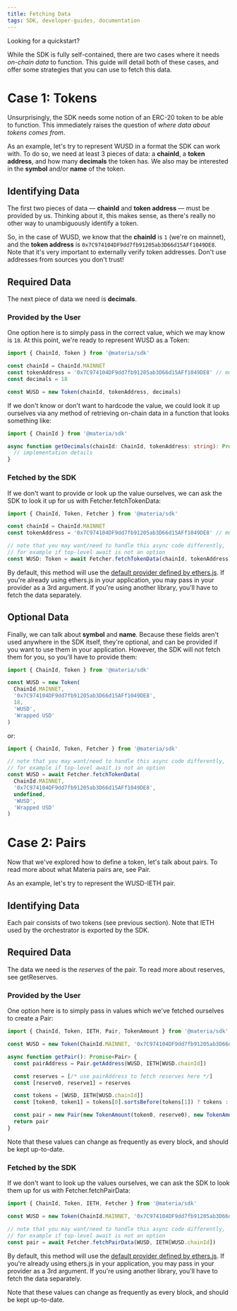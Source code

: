 ```yaml
---
title: Fetching Data
tags: SDK, developer-guides, documentation
---
```


Looking for a <Link to='/docs/materia/javascript-SDK/quick-start'>quickstart</Link>?

While the SDK is fully self-contained, there are two cases where it needs _on-chain data_ to function.
This guide will detail both of these cases, and offer some strategies that you can use to fetch this data.

# Case 1: Tokens

Unsurprisingly, the SDK needs some notion of an ERC-20 token to be able to function. This immediately raises the question of _where data about tokens comes from_.

As an example, let's try to represent WUSD in a format the SDK can work with. To do so, we need at least 3 pieces of data: a **chainId**, a **token address**, and how many **decimals** the token has. We also may be interested in the **symbol** and/or **name** of the token.

## Identifying Data

The first two pieces of data — **chainId** and **token address** — must be provided by us. Thinking about it, this makes sense, as there's really no other way to unambiguously identify a token.

So, in the case of WUSD, we know that the **chainId** is `1` (we're on mainnet), and the **token address** is `0x7C974104DF9dd7fb91205ab3D66d15AFf1049DE8`. Note that it's very important to externally verify token addresses. Don't use addresses from sources you don't trust!

## Required Data

The next piece of data we need is **decimals**.

### Provided by the User

One option here is to simply pass in the correct value, which we may know is `18`. At this point, we're ready to represent WUSD as a <Link to='/docs/materia/SDK/token'>Token</Link>:

```typescript
import { ChainId, Token } from '@materia/sdk'

const chainId = ChainId.MAINNET
const tokenAddress = '0x7C974104DF9dd7fb91205ab3D66d15AFf1049DE8' // must be checksummed
const decimals = 18

const WUSD = new Token(chainId, tokenAddress, decimals)
```

If we don't know or don't want to hardcode the value, we could look it up ourselves via any method of retrieving on-chain data in a function that looks something like:

```typescript
import { ChainId } from '@materia/sdk'

async function getDecimals(chainId: ChainId, tokenAddress: string): Promise<number> {
  // implementation details
}
```

### Fetched by the SDK

If we don't want to provide or look up the value ourselves, we can ask the SDK to look it up for us with <Link to='/docs/materia/SDK/fetcher#fetchtokendata'>Fetcher.fetchTokenData</Link>:

```typescript
import { ChainId, Token, Fetcher } from '@materia/sdk'

const chainId = ChainId.MAINNET
const tokenAddress = '0x7C974104DF9dd7fb91205ab3D66d15AFf1049DE8' // must be checksummed

// note that you may want/need to handle this async code differently,
// for example if top-level await is not an option
const WUSD: Token = await Fetcher.fetchTokenData(chainId, tokenAddress)
```

By default, this method will use the [default provider defined by ethers.js](https://docs.ethers.io/v5/api/providers/#providers-getDefaultProvider). 
If you're already using ethers.js in your application, you may pass in your provider as a 3rd argument.
If you're using another library, you'll have to fetch the data separately.

## Optional Data

Finally, we can talk about **symbol** and **name**. Because these fields aren't used anywhere in the SDK itself, they're optional, and can be provided if you want to use them in your application. However, the SDK will not fetch them for you, so you'll have to provide them:

```typescript
import { ChainId, Token } from '@materia/sdk'

const WUSD = new Token(
  ChainId.MAINNET,
  '0x7C974104DF9dd7fb91205ab3D66d15AFf1049DE8',
  18,
  'WUSD',
  'Wrapped USD'
)
```

or:

```typescript
import { ChainId, Token, Fetcher } from '@materia/sdk'

// note that you may want/need to handle this async code differently,
// for example if top-level await is not an option
const WUSD = await Fetcher.fetchTokenData(
  ChainId.MAINNET,
  '0x7C974104DF9dd7fb91205ab3D66d15AFf1049DE8',
  undefined,
  'WUSD',
  'Wrapped USD'
)
```

# Case 2: Pairs

Now that we've explored how to define a token, let's talk about pairs. To read more about what Materia pairs are, see <Link to='/docs/materia/smart-contracts/pair'>Pair</Link>.

As an example, let's try to represent the WUSD-IETH pair.

## Identifying Data

Each pair consists of two tokens (see previous section). Note that IETH used by the orchestrator is <Link to='/docs/materia/SDK/other-exports/#weth'>exported by the SDK</Link>.

## Required Data

The data we need is the _reserves_ of the pair. To read more about reserves, see <Link to='/docs/materia/smart-contracts/pair#getreserves'>getReserves</Link>.

### Provided by the User

One option here is to simply pass in values which we've fetched ourselves to create a <Link to='/docs/materia/SDK/pair'>Pair</Link>:

```typescript
import { ChainId, Token, IETH, Pair, TokenAmount } from '@materia/sdk'

const WUSD = new Token(ChainId.MAINNET, '0x7C974104DF9dd7fb91205ab3D66d15AFf1049DE8', 18)

async function getPair(): Promise<Pair> {
  const pairAddress = Pair.getAddress(WUSD, IETH[WUSD.chainId])

  const reserves = [/* use pairAddress to fetch reserves here */]
  const [reserve0, reserve1] = reserves

  const tokens = [WUSD, IETH[WUSD.chainId]]
  const [token0, token1] = tokens[0].sortsBefore(tokens[1]) ? tokens : [tokens[1], tokens[0]]

  const pair = new Pair(new TokenAmount(token0, reserve0), new TokenAmount(token1, reserve1))
  return pair
}
```

Note that these values can change as frequently as every block, and should be kept up-to-date.

### Fetched by the SDK

If we don't want to look up the values ourselves, we can ask the SDK to look them up for us with <Link to='/docs/materia/SDK/fetcher#fetchpairdata'>Fetcher.fetchPairData</Link>:

```typescript
import { ChainId, Token, IETH, Fetcher } from '@materia/sdk'

const WUSD = new Token(ChainId.MAINNET, '0x7C974104DF9dd7fb91205ab3D66d15AFf1049DE8', 18)

// note that you may want/need to handle this async code differently,
// for example if top-level await is not an option
const pair = await Fetcher.fetchPairData(WUSD, IETH[WUSD.chainId])
```

By default, this method will use the [default provider defined by ethers.js](https://docs.ethers.io/v5/api/providers/#providers-getDefaultProvider). If you're already using ethers.js in your application, you may pass in your provider as a 3rd argument. If you're using another library, you'll have to fetch the data separately.

Note that these values can change as frequently as every block, and should be kept up-to-date.
